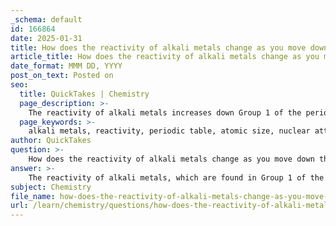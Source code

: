 ```yaml
---
_schema: default
id: 166864
date: 2025-01-31
title: How does the reactivity of alkali metals change as you move down the group?
article_title: How does the reactivity of alkali metals change as you move down the group?
date_format: MMM DD, YYYY
post_on_text: Posted on
seo:
  title: QuickTakes | Chemistry
  page_description: >-
    The reactivity of alkali metals increases down Group 1 of the periodic table due to increased atomic size, decreased nuclear attraction, and lower ionization energy, leading to easier loss of the outermost electron.
  page_keywords: >-
    alkali metals, reactivity, periodic table, atomic size, nuclear attraction, ionization energy, chemical behavior, lithium, sodium, potassium, francium, water reactions
author: QuickTakes
question: >-
    How does the reactivity of alkali metals change as you move down the group?
answer: >-
    The reactivity of alkali metals, which are found in Group 1 of the periodic table, increases as you move down the group. This trend can be attributed to several key factors:\n\n1. **Atomic Size**: As you descend the group from lithium to francium, the atomic size increases due to the addition of electron shells. This increase in size means that the outermost electron is located further from the nucleus.\n\n2. **Nuclear Attraction**: The outermost electron experiences a weaker attraction to the positively charged nucleus as the distance increases. This is because the effective nuclear charge felt by the outermost electron is reduced due to the increased distance and the shielding effect of the inner electron shells.\n\n3. **Ionization Energy**: The energy required to remove the outermost electron, known as ionization energy, decreases down the group. This is because the outer electron is less tightly held by the nucleus, making it easier to lose. For example, lithium has a higher ionization energy than sodium, which in turn has a higher ionization energy than potassium.\n\n4. **Reactivity with Water and Other Substances**: The increasing reactivity is evident in the reactions of alkali metals with water. For instance, lithium reacts with water to produce lithium hydroxide and hydrogen gas, but the reaction is less vigorous compared to sodium and potassium, which react more explosively with water. Francium, being the most reactive, would react even more vigorously, although it is rare and highly radioactive.\n\n5. **Formation of Ions**: Alkali metals readily lose one electron to form cations with a +1 charge. The ease of this electron loss increases down the group, contributing to the overall increase in reactivity.\n\nIn summary, the reactivity of alkali metals increases down the group due to the increasing atomic radius, decreasing ionization energy, and the resulting ease of losing the outermost electron. This trend is crucial for understanding the chemical behavior of these elements in various reactions.
subject: Chemistry
file_name: how-does-the-reactivity-of-alkali-metals-change-as-you-move-down-the-group.md
url: /learn/chemistry/questions/how-does-the-reactivity-of-alkali-metals-change-as-you-move-down-the-group
---
```


&nbsp;